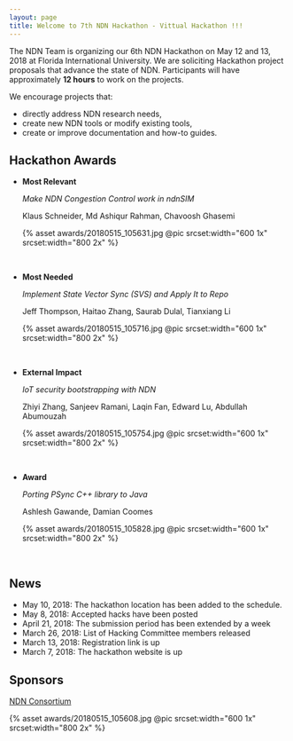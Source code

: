 ```yaml
---
layout: page
title: Welcome to 7th NDN Hackathon - Vittual Hackathon !!! 
---
```


The NDN Team is organizing our 6th NDN Hackathon on May 12 and 13, 2018 at Florida International University.  We are soliciting Hackathon project proposals that advance the state of NDN.  Participants will have approximately **12 hours** to work on the projects.

We encourage projects that:

 - directly address NDN research needs,
 - create new NDN tools or modify existing tools,
 - create or improve documentation and how-to guides.

## Hackathon Awards

- **Most Relevant**

  *Make NDN Congestion Control work in ndnSIM*

  Klaus Schneider, Md Ashiqur Rahman, Chavoosh Ghasemi

  {% asset awards/20180515_105631.jpg @pic srcset:width="600 1x" srcset:width="800 2x" %}

  <br/>

- **Most Needed**

  *Implement State Vector Sync (SVS) and Apply It to Repo*

  Jeff Thompson, Haitao Zhang, Saurab Dulal, Tianxiang Li

  {% asset awards/20180515_105716.jpg @pic srcset:width="600 1x" srcset:width="800 2x" %}

  <br/>

- **External Impact**

  *IoT security bootstrapping with NDN*

  Zhiyi Zhang, Sanjeev Ramani, Laqin Fan, Edward Lu, Abdullah Abumouzah

  {% asset awards/20180515_105754.jpg @pic srcset:width="600 1x" srcset:width="800 2x" %}

  <br/>

- **Award**

  *Porting PSync C++ library to Java*

  Ashlesh Gawande, Damian Coomes

  {% asset awards/20180515_105828.jpg @pic srcset:width="600 1x" srcset:width="800 2x" %}

  <br/>

## News

- May 10, 2018: The hackathon location has been added to the schedule.
- May 8, 2018: Accepted hacks have been posted
- April 21, 2018: The submission period has been extended by a week
- March 26, 2018: List of Hacking Committee members released
- March 13, 2018: Registration link is up
- March 7, 2018: The hackathon website is up

## Sponsors

[NDN Consortium](https://named-data.net/consortium/)

{% asset awards/20180515_105608.jpg @pic srcset:width="600 1x" srcset:width="800 2x" %}
